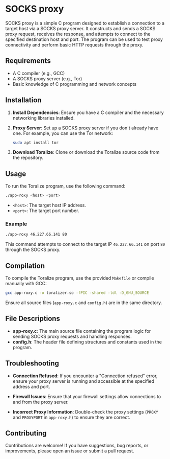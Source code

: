 # SOCKS proxy

SOCKS proxy is a simple C program designed to establish a connection to a target host via a SOCKS proxy server. It constructs and sends a SOCKS proxy request, receives the response, and attempts to connect to the specified destination host and port. The program can be used to test proxy connectivity and perform basic HTTP requests through the proxy.

## Requirements

- A C compiler (e.g., GCC)
- A SOCKS proxy server (e.g., Tor)
- Basic knowledge of C programming and network concepts

## Installation

1. **Install Dependencies**: Ensure you have a C compiler and the necessary networking libraries installed.
   
2. **Proxy Server**: Set up a SOCKS proxy server if you don't already have one. For example, you can use the Tor network:

   ```bash
   sudo apt install tor
   ```

3. **Download Toralize**: Clone or download the Toralize source code from the repository.

## Usage

To run the Toralize program, use the following command:

```bash
./app-roxy <host> <port>
```

- `<host>`: The target host IP address.
- `<port>`: The target port number.

### Example

```bash
./app-roxy 46.227.66.141 80
```

This command attempts to connect to the target IP `46.227.66.141` on port `80` through the SOCKS proxy.

## Compilation

To compile the Toralize program, use the provided `Makefile` or compile manually with GCC:

```bash
gcc app-roxy.c -o toralizer.so -fPIC -shared -ldl -D_GNU_SOURCE
```

Ensure all source files (`app-roxy.c` and `config.h`) are in the same directory.

## File Descriptions

- **app-roxy.c**: The main source file containing the program logic for sending SOCKS proxy requests and handling responses.
- **config.h**: The header file defining structures and constants used in the program.

## Troubleshooting

- **Connection Refused**: If you encounter a "Connection refused" error, ensure your proxy server is running and accessible at the specified address and port.

- **Firewall Issues**: Ensure that your firewall settings allow connections to and from the proxy server.

- **Incorrect Proxy Information**: Double-check the proxy settings (`PROXY` and `PROXYPORT` in `app-roxy.h`) to ensure they are correct.

## Contributing

Contributions are welcome! If you have suggestions, bug reports, or improvements, please open an issue or submit a pull request.
